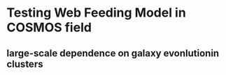 # Testing Web Feeding Model in COSMOS field
## large-scale dependence on galaxy evonlutionin clusters

